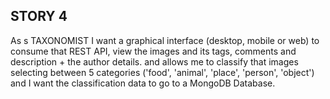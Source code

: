 STORY 4
-------

As s TAXONOMIST I want a graphical interface (desktop, mobile or web) to consume that REST API, view the images and its tags, comments and description + the author details.
and allows me to classify that images selecting between 5 categories ('food', 'animal', 'place', 'person', 'object') and I want the classification data to go to a MongoDB Database.
